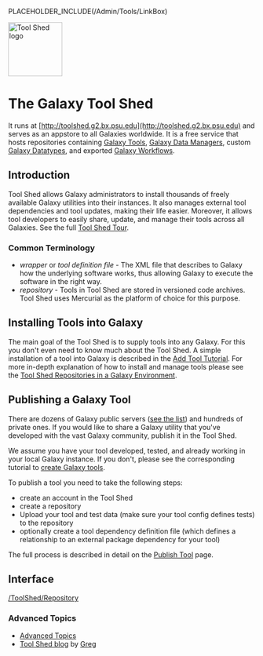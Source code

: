 PLACEHOLDER_INCLUDE(/Admin/Tools/LinkBox)
<div class='right'> <a href='/ToolShed'><img src='/Images/Logos/ToolShed.jpg' alt='Tool Shed logo' height="110px" /></a> 
</div>

# The Galaxy Tool Shed

It runs at [http://toolshed.g2.bx.psu.edu](http://toolshed.g2.bx.psu.edu) and serves as an appstore to all Galaxies worldwide. It is a free service that hosts repositories containing [Galaxy Tools](/Admin/Tools), [Galaxy Data Managers](/Admin/Tools/DataManagers), custom [Galaxy Datatypes](/Admin/Datatypes), and exported [Galaxy Workflows](/src/Learn/AdvancedWorkflow/index.md).

## Introduction
Tool Shed allows Galaxy administrators to install thousands of freely available Galaxy utilities into their instances. It also manages external tool dependencies and tool updates, making their life easier. Moreover, it allows tool developers to easily share, update, and manage their tools across all Galaxies. See the full [Tool Shed Tour](/src/ToolShed/Tour/index.md).

### Common Terminology
* *wrapper* or *tool definition file* - The XML file that describes to Galaxy how the underlying software works, thus allowing Galaxy to execute the software in the right way.
* *repository* - Tools in Tool Shed are stored in versioned code archives. Tool Shed uses Mercurial as the platform of choice for this purpose.

## Installing Tools into Galaxy
The main goal of the Tool Shed is to supply tools into any Galaxy. For this you don't even need to know much about the Tool Shed. A simple installation of a tool into Galaxy is described in the [Add Tool Tutorial](/src/Admin/Tools/AddToolFromToolShedTutorial/index.md). For more in-depth explanation of how to install and manage tools please see the 
[Tool Shed Repositories in a Galaxy Environment](/src/InstallingRepositories/index.md).

## Publishing a Galaxy Tool
There are dozens of Galaxy public servers ([see the list](/src/PublicGalaxyServers/index.md)) and hundreds of private ones. If you would like to share a Galaxy utility that you've developed with the vast Galaxy community, publish it in the Tool Shed.

We assume you have your tool developed, tested, and already working in your local Galaxy instance. If you don't, please see the corresponding tutorial to [create Galaxy tools](/src/Admin/Tools/AddToolTutorial/index.md).

To publish a tool you need to take the following steps:
* create an account in the Tool Shed
* create a repository
* Upload your tool and test data (make sure your tool config defines tests) to the repository
* optionally create a tool dependency definition file (which defines a relationship to an external package dependency for your tool)

The full process is described in detail on the [Publish Tool](/src/ToolShed/PublishTool/index.md) page.

## Interface
[/ToolShed/Repository](/src/ToolShed/Repository/index.md)
### Advanced Topics

* [Advanced Topics](/src/ToolShedAdvancedTopics/index.md)
* [Tool Shed blog](http://gregvonkuster.org) by [Greg](/src/greg_vonkuster/index.md)
